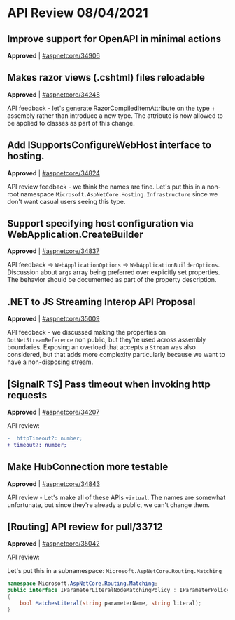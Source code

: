 # API Review 08/04/2021

## Improve support for OpenAPI in minimal actions

**Approved** | [#aspnetcore/34906](https://github.com/dotnet/aspnetcore/pull/34906)

## Makes razor views (.cshtml) files reloadable

**Approved** | [#aspnetcore/34248](https://github.com/dotnet/aspnetcore/issues/34248#issuecomment-892863156)

API feedback - let's generate RazorCompiledItemAttribute on the type + assembly rather than introduce a new type. The attribute is now allowed to be applied to classes as part of this change.
## Add ISupportsConfigureWebHost interface to hosting.

**Approved** | [#aspnetcore/34824](https://github.com/dotnet/aspnetcore/issues/34824#issuecomment-892867218)

API review feedback - we think the names are fine. Let's put this in a non-root namespace `Microsoft.AspNetCore.Hosting.Infrastructure` since we don't want casual users seeing this type.
## Support specifying host configuration via WebApplication.CreateBuilder 

**Approved** | [#aspnetcore/34837](https://github.com/dotnet/aspnetcore/issues/34837#issuecomment-892873169)

API feedback -> `WebApplicationOptions` -> `WebApplicationBuilderOptions`. Discussion about `args` array being preferred over explicitly set properties. The behavior should be documented as part of the property description.
## .NET to JS Streaming Interop API Proposal

**Approved** | [#aspnetcore/35009](https://github.com/dotnet/aspnetcore/issues/35009#issuecomment-892880239)

API feedback - we discussed making the properties on `DotNetStreamReference` non public, but they're used across assembly boundaries. Exposing an overload that accepts a `Stream` was also considered, but that adds more complexity particularly because we want to have a non-disposing stream.
## [SignalR TS] Pass timeout when invoking http requests

**Approved** | [#aspnetcore/34207](https://github.com/dotnet/aspnetcore/pull/34207#issuecomment-892887168)

API review:

```diff
-  httpTimeout?: number;
+ timeout?: number;
```

## Make HubConnection more testable

**Approved** | [#aspnetcore/34843](https://github.com/dotnet/aspnetcore/issues/34843#issuecomment-892890156)

API review - Let's make all of these APIs `virtual`. The names are somewhat unfortunate, but since they're already a public, we can't change them.
## [Routing] API review for pull/33712

**Approved** | [#aspnetcore/35042](https://github.com/dotnet/aspnetcore/issues/35042#issuecomment-892893848)

API review:

Let's put this in a subnamespace:  `Microsoft.AspNetCore.Routing.Matching`

```C#
namespace Microsoft.AspNetCore.Routing.Matching;
public interface IParameterLiteralNodeMatchingPolicy : IParameterPolicy
{
    bool MatchesLiteral(string parameterName, string literal);
}
```

